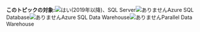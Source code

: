<Token>**このトピックの対象:**![はい](media/yes.png)(2019年以降)、SQL Server![ありません](media/no.png)Azure SQL Database![ありません](media/no.png)Azure SQL Data Warehouse![ありません](media/no.png)Parallel Data Warehouse </Token>


